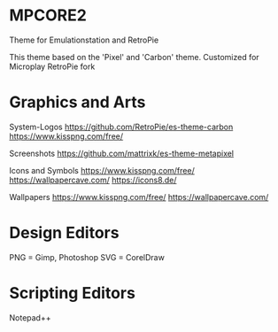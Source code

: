 # MPCORE2
Theme for Emulationstation and RetroPie


This theme based on the 'Pixel' and 'Carbon' theme.
Customized for Microplay RetroPie fork



# Graphics and Arts

System-Logos 
https://github.com/RetroPie/es-theme-carbon
https://www.kisspng.com/free/

Screenshots
https://github.com/mattrixk/es-theme-metapixel

Icons and Symbols
https://www.kisspng.com/free/
https://wallpapercave.com/
https://icons8.de/

Wallpapers
https://www.kisspng.com/free/
https://wallpapercave.com/


# Design Editors

PNG = Gimp, Photoshop
SVG = CorelDraw

# Scripting Editors

Notepad++
